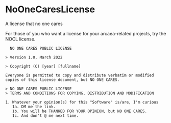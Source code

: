 # NoOneCaresLicense
A license that no one cares

For those of you who want a license for your arcaea-related projects, try the NOCL license.

```
  NO ONE CARES PUBLIC LICENSE

> Version 1.0, March 2022

> Copyright (C) [year] [fullname]

Everyone is permitted to copy and distribute verbatim or modified
copies of this license document, but NO ONE CARES.

> NO ONE CARES PUBLIC LICENSE
> TERMS AND CONDITIONS FOR COPYING, DISTRIBUTION AND MODIFICATION

1. Whatever your opinion(s) for this "Software" is/are, I'm curious
   1a. DM me the link. 
   1b. You will be THANKED FOR YOUR OPINION, but NO ONE CARES.
   1c. And don't @ me next time.
 
```
